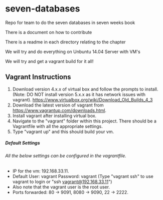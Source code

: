 # seven-databases
Repo for team to do the seven databases in seven weeks book

There is a document on how to contribute

There is a readme in each directory relating to the chapter

We will try and do everything on Unbuntu 14.04 Server with VM's

We will try and get a vagrant build for it all!

## Vagrant Instructions

1. Download version 4.x.x of virtual box and follow the prompts to install. (Note: DO NOT install version 5.x.x as it has network issues with vagrant). https://www.virtualbox.org/wiki/Download_Old_Builds_4_3
2. Download the latest version of vagrant from https://www.vagrantup.com/downloads.html.
3. Install vagrant after installing virtual box.  
4. Navigate to the "vagrant" folder within this project. There should be a Vagrantfile with all the appropriate settings.
5. Type "vagrant up" and this should build your vm.
 
##### Default Settings
###### All the below settings can be configured in the vagrantfile.

 * IP for the vm: 192.168.33.11.
 * Default User: vagrant Password: vagrant (Type "vagrant ssh" to use vagrant to login or "ssh vagrant@192.168.33.11")
 * Also note that the vagrant user is the root user.
 * Ports forwarded: 80 -> 9091, 8080 -> 9090, 22 -> 2222. 
 
